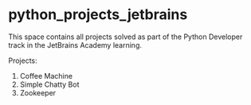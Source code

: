 # python_projects_jetbrains
This space contains all projects solved as part of the Python Developer track in the JetBrains Academy learning.

Projects:
1) Coffee Machine
2) Simple Chatty Bot
3) Zookeeper
